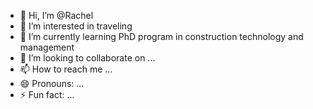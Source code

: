 - 👋 Hi, I’m @Rachel
- 👀 I’m interested in traveling
- 🌱 I’m currently learning PhD program in construction technology and management 
- 💞️ I’m looking to collaborate on ...
- 📫 How to reach me ...
- 😄 Pronouns: ...
- ⚡ Fun fact: ...

<!---
Richoab/Richoab is a ✨ special ✨ repository because its `README.md` (this file) appears on your GitHub profile.
You can click the Preview link to take a look at your changes.
--->
